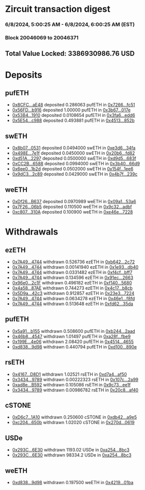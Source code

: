 # Zircuit transaction digest
### 6/8/2024, 5:00:25 AM - 6/8/2024, 6:00:25 AM (EST)
### Block 20046069 to 20046371

## Total Value Locked: 3386930986.76 USD

# Deposits
## pufETH
- [0x8CFC...aE48](https://etherscan.io/address/0x8CFCB18aB0D725F4BAe9Ce5346C5ee9A9beDaE48) deposited 0.286063 pufETH in [0x7266...fc51](https://etherscan.io/tx/0x8CFCB18aB0D725F4BAe9Ce5346C5ee9A9beDaE48)
- [0x56FD...b916](https://etherscan.io/address/0x56FD46E8cF1f3c5aFeB1AFE5bb2f3cBc162eb916) deposited 1.00000 pufETH in [0x3b67...017e](https://etherscan.io/tx/0x56FD46E8cF1f3c5aFeB1AFE5bb2f3cBc162eb916)
- [0x53B4...1910](https://etherscan.io/address/0x53B4eAaE2Ebd313782C2d8C0d9E7c8Ec8C461910) deposited 0.0108654 pufETH in [0x3fa6...edd6](https://etherscan.io/tx/0x53B4eAaE2Ebd313782C2d8C0d9E7c8Ec8C461910)
- [0x5E54...c988](https://etherscan.io/address/0x5E542063B692Af5a79a3EFF36b2B2aC8f762c988) deposited 0.493881 pufETH in [0x4513...852b](https://etherscan.io/tx/0x5E542063B692Af5a79a3EFF36b2B2aC8f762c988)
## swETH
- [0x8b07...0531](https://etherscan.io/address/0x8b07Ec02D0E3f2A9DD42065851f6131bc9350531) deposited 0.0494000 swETH in [0xe3d6...34fa](https://etherscan.io/tx/0x8b07Ec02D0E3f2A9DD42065851f6131bc9350531)
- [0x498E...7e1f](https://etherscan.io/address/0x498E0cf409eBD1a68321a712D472Cd7736327e1f) deposited 0.0450000 swETH in [0x20b6...fd82](https://etherscan.io/tx/0x498E0cf409eBD1a68321a712D472Cd7736327e1f)
- [0xd51A...2297](https://etherscan.io/address/0xd51A131f8984700391d48B600CBbc1E169bD2297) deposited 0.0500000 swETH in [0xd9d5...683f](https://etherscan.io/tx/0xd51A131f8984700391d48B600CBbc1E169bD2297)
- [0xCC2B...6588](https://etherscan.io/address/0xCC2B6690f49ef58F79368cFef690C20C5ba56588) deposited 0.0994000 swETH in [0x3b40...66d9](https://etherscan.io/tx/0xCC2B6690f49ef58F79368cFef690C20C5ba56588)
- [0x6ee0...1b2d](https://etherscan.io/address/0x6ee0221EFd6ac40940E2813E88585e29eA2f1b2d) deposited 0.0502000 swETH in [0x154f...1ee6](https://etherscan.io/tx/0x6ee0221EFd6ac40940E2813E88585e29eA2f1b2d)
- [0x9dC3...2c89](https://etherscan.io/address/0x9dC3B9bB07E4aBFAcC5277b69e476658a1b72c89) deposited 0.0429000 swETH in [0x4b7f...239c](https://etherscan.io/tx/0x9dC3B9bB07E4aBFAcC5277b69e476658a1b72c89)
## weETH
- [0xDf26...B637](https://etherscan.io/address/0xDf26FE3F27334A2264D57B7279F268c96b52B637) deposited 0.0970989 weETH in [0x09a1...53a6](https://etherscan.io/tx/0xDf26FE3F27334A2264D57B7279F268c96b52B637)
- [0x7F26...06b5](https://etherscan.io/address/0x7F262cF80506340576aa8A865e4d6Ad31a8F06b5) deposited 0.110500 weETH in [0x9c32...adbf](https://etherscan.io/tx/0x7F262cF80506340576aa8A865e4d6Ad31a8F06b5)
- [0xc807...310A](https://etherscan.io/address/0xc807A1878441B607a729ae62Cca3d68e860b310A) deposited 0.100900 weETH in [0xe46e...7228](https://etherscan.io/tx/0xc807A1878441B607a729ae62Cca3d68e860b310A)
# Withdrawals
## ezETH
- [0x7A49...4744](https://etherscan.io/address/0x7A493Be5c2ce014cD049Bf178a1ac0Db1B434744) withdrawn 0.526736 ezETH in [0xb642...2c72](https://etherscan.io/tx/0x7A493Be5c2ce014cD049Bf178a1ac0Db1B434744)
- [0x7A49...4744](https://etherscan.io/address/0x7A493Be5c2ce014cD049Bf178a1ac0Db1B434744) withdrawn 0.00141940 ezETH in [0x1e93...db40](https://etherscan.io/tx/0x7A493Be5c2ce014cD049Bf178a1ac0Db1B434744)
- [0x7A49...4744](https://etherscan.io/address/0x7A493Be5c2ce014cD049Bf178a1ac0Db1B434744) withdrawn 0.0331482 ezETH in [0xf4cf...bff7](https://etherscan.io/tx/0x7A493Be5c2ce014cD049Bf178a1ac0Db1B434744)
- [0x7A49...4744](https://etherscan.io/address/0x7A493Be5c2ce014cD049Bf178a1ac0Db1B434744) withdrawn 0.134596 ezETH in [0x91ec...2663](https://etherscan.io/tx/0x7A493Be5c2ce014cD049Bf178a1ac0Db1B434744)
- [0x96e0...2c1F](https://etherscan.io/address/0x96e0AbAc3ACB96BbCAf00e4e01C5268dAad92c1F) withdrawn 0.496182 ezETH in [0xf140...5680](https://etherscan.io/tx/0x96e0AbAc3ACB96BbCAf00e4e01C5268dAad92c1F)
- [0x4a58...87AE](https://etherscan.io/address/0x4a5810aA3a5f0cf00d2eA0A4F3dEaADd3d0D87AE) withdrawn 0.744273 ezETH in [0x4c17...b8cb](https://etherscan.io/tx/0x4a5810aA3a5f0cf00d2eA0A4F3dEaADd3d0D87AE)
- [0x5D9a...42c3](https://etherscan.io/address/0x5D9ad24b7e00D866eC26603BF7A1B0454FC042c3) withdrawn 0.912857 ezETH in [0x23e3...7224](https://etherscan.io/tx/0x5D9ad24b7e00D866eC26603BF7A1B0454FC042c3)
- [0x7A49...4744](https://etherscan.io/address/0x7A493Be5c2ce014cD049Bf178a1ac0Db1B434744) withdrawn 0.0634278 ezETH in [0x46e1...f8fd](https://etherscan.io/tx/0x7A493Be5c2ce014cD049Bf178a1ac0Db1B434744)
- [0x7A49...4744](https://etherscan.io/address/0x7A493Be5c2ce014cD049Bf178a1ac0Db1B434744) withdrawn 0.513648 ezETH in [0xfd62...35da](https://etherscan.io/tx/0x7A493Be5c2ce014cD049Bf178a1ac0Db1B434744)
## pufETH
- [0x5a91...b155](https://etherscan.io/address/0x5a91b98A73d72A1FAE9f1f962dca77326013b155) withdrawn 0.508600 pufETH in [0xb244...2aad](https://etherscan.io/tx/0x5a91b98A73d72A1FAE9f1f962dca77326013b155)
- [0x46b8...4547](https://etherscan.io/address/0x46b81975AA435fCa50657Bca3527Ff4Db13d4547) withdrawn 1.01497 pufETH in [0xa28f...fbe9](https://etherscan.io/tx/0x46b81975AA435fCa50657Bca3527Ff4Db13d4547)
- [0x199E...4e06](https://etherscan.io/address/0x199EEffB014E3Df899f79140a8eB0f85fb1b4e06) withdrawn 2.08420 pufETH in [0x4514...4655](https://etherscan.io/tx/0x199EEffB014E3Df899f79140a8eB0f85fb1b4e06)
- [0xd838...9d98](https://etherscan.io/address/0xd838362e00CAbb26fe3891d8ACaC5275531d9d98) withdrawn 0.440794 pufETH in [0xd100...890e](https://etherscan.io/tx/0xd838362e00CAbb26fe3891d8ACaC5275531d9d98)
## rsETH
- [0x4167...D8D1](https://etherscan.io/address/0x4167B9B8Cc253baCB8fF71CD66cB3E848Be5D8D1) withdrawn 1.02521 rsETH in [0xd7a4...af50](https://etherscan.io/tx/0x4167B9B8Cc253baCB8fF71CD66cB3E848Be5D8D1)
- [0x3434...9789](https://etherscan.io/address/0x34349c5569e7B846c3558961552D2202760A9789) withdrawn 0.00222323 rsETH in [0x107c...2a99](https://etherscan.io/tx/0x34349c5569e7B846c3558961552D2202760A9789)
- [0xad8e...B592](https://etherscan.io/address/0xad8e5877f87D8c3422e3068fe11C8805A839B592) withdrawn 0.105086 rsETH in [0x9c73...ee1f](https://etherscan.io/tx/0xad8e5877f87D8c3422e3068fe11C8805A839B592)
- [0x3434...9789](https://etherscan.io/address/0x34349c5569e7B846c3558961552D2202760A9789) withdrawn 0.00986782 rsETH in [0x20c8...af40](https://etherscan.io/tx/0x34349c5569e7B846c3558961552D2202760A9789)
## cSTONE
- [0xD6c7...1A10](https://etherscan.io/address/0xD6c77f3AA6826c396d275939E00c2be9a0471A10) withdrawn 0.250600 cSTONE in [0xdb42...a9e5](https://etherscan.io/tx/0xD6c77f3AA6826c396d275939E00c2be9a0471A10)
- [0xc204...650b](https://etherscan.io/address/0xc20417D027f97A4a3fb489ff98fa3aCFE8A5650b) withdrawn 1.02020 cSTONE in [0x270d...0619](https://etherscan.io/tx/0xc20417D027f97A4a3fb489ff98fa3aCFE8A5650b)
## USDe
- [0x293C...6E30](https://etherscan.io/address/0x293C6937D8D82e05B01335F7B33FBA0c8e256E30) withdrawn 1193.02 USDe in [0xa254...8bc3](https://etherscan.io/tx/0x293C6937D8D82e05B01335F7B33FBA0c8e256E30)
- [0x293C...6E30](https://etherscan.io/address/0x293C6937D8D82e05B01335F7B33FBA0c8e256E30) withdrawn 98334.2 USDe in [0xa254...8bc3](https://etherscan.io/tx/0x293C6937D8D82e05B01335F7B33FBA0c8e256E30)
## weETH
- [0xd838...9d98](https://etherscan.io/address/0xd838362e00CAbb26fe3891d8ACaC5275531d9d98) withdrawn 0.197500 weETH in [0x4219...01ba](https://etherscan.io/tx/0xd838362e00CAbb26fe3891d8ACaC5275531d9d98)

